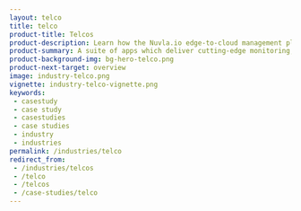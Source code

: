 ```yaml
---
layout: telco
title: telco
product-title: Telcos
product-description: Learn how the Nuvla.io edge-to-cloud management platform enables telcos to revolutionize their offering to multiple industries
product-summary: A suite of apps which deliver cutting-edge monitoring, minimise latency  &amp; more.
product-background-img: bg-hero-telco.png
product-next-target: overview
image: industry-telco.png
vignette: industry-telco-vignette.png
keywords:
 - casestudy
 - case study
 - casestudies
 - case studies
 - industry
 - industries
permalink: /industries/telco
redirect_from:
 - /industries/telcos
 - /telco
 - /telcos
 - /case-studies/telco
---
```


